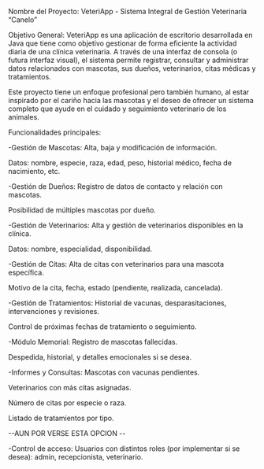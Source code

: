 Nombre del Proyecto: VeteriApp - Sistema Integral de Gestión Veterinaria “Canelo”

Objetivo General: VeteriApp es una aplicación de escritorio desarrollada en Java que tiene como objetivo gestionar de forma eficiente la actividad diaria de una clínica veterinaria. A través de una interfaz de consola (o futura interfaz visual), el sistema permite registrar, consultar y administrar datos relacionados con mascotas, sus dueños, veterinarios, citas médicas y tratamientos.

Este proyecto tiene un enfoque profesional pero también humano, al estar inspirado por el cariño hacia las mascotas y el deseo de ofrecer un sistema completo que ayude en el cuidado y seguimiento veterinario de los animales.

Funcionalidades principales:

-Gestión de Mascotas: Alta, baja y modificación de información.

Datos: nombre, especie, raza, edad, peso, historial médico, fecha de nacimiento, etc.

-Gestión de Dueños: Registro de datos de contacto y relación con mascotas.

Posibilidad de múltiples mascotas por dueño.

-Gestión de Veterinarios: Alta y gestión de veterinarios disponibles en la clínica.

Datos: nombre, especialidad, disponibilidad.

-Gestión de Citas: Alta de citas con veterinarios para una mascota específica.

Motivo de la cita, fecha, estado (pendiente, realizada, cancelada).

-Gestión de Tratamientos: Historial de vacunas, desparasitaciones, intervenciones y revisiones.

Control de próximas fechas de tratamiento o seguimiento.

-Módulo Memorial: Registro de mascotas fallecidas.

Despedida, historial, y detalles emocionales si se desea.

-Informes y Consultas: Mascotas con vacunas pendientes.

Veterinarios con más citas asignadas.

Número de citas por especie o raza.

Listado de tratamientos por tipo.

--AUN POR VERSE ESTA OPCION --

-Control de acceso: Usuarios con distintos roles (por implementar si se desea): admin, recepcionista, veterinario.

